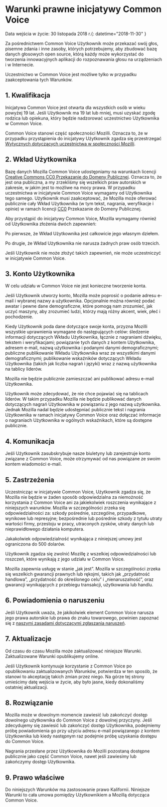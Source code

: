 # Warunki prawne inicjatywy Common Voice

Data wejścia w życie: 30 listopada 2018 r.{: datetime="2018-11-30" }

Za pośrednictwem Common Voice Użytkownik może przekazać swój głos, pisemne zdania i inne zasoby, których potrzebujemy, aby zbudować bazę danych głosowych open source, którą każdy może wykorzystać do tworzenia innowacyjnych aplikacji do rozpoznawania głosu na urządzeniach i w Internecie.

Uczestnictwo w Common Voice jest możliwe tylko w przypadku zaakceptowania tych Warunków.

## 1. Kwalifikacja
Inicjatywa Common Voice jest otwarta dla wszystkich osób w wieku powyżej 19 lat. Jeśli Użytkownik ma 19 lat lub mniej, musi uzyskać zgodę rodzica lub opiekuna, który będzie nadzorować uczestnictwo Użytkownika w Common Voice.

Common Voice stanowi część społeczności Mozilli. Oznacza to, że w przypadku przystąpienia do inicjatywy Użytkownik zgadza się przestrzegać [Wytycznych dotyczących uczestnictwa w społeczności Mozilli](https://www.mozilla.org/about/governance/policies/participation/).

## 2. Wkład Użytkownika 
Bazę danych Mozilla Common Voice udostępniamy na warunkach licencji [Creative Commons CC0 Przekazanie do Domeny Publicznej](https://creativecommons.org/publicdomain/zero/1.0/). Oznacza to, że jest ona publiczna, a my zrzekliśmy się wszelkich praw autorskich w zakresie, w jakim jest to możliwe na mocy prawa. W przypadku uczestnictwa w inicjatywie Common Voice wymagamy od Użytkownika tego samego. Użytkownik musi zaakceptować, że Mozilla może oferować publicznie cały Wkład Użytkownika (w tym tekst, nagrania, weryfikacje i opinie) w ramach licencji [CC0](https://creativecommons.org/publicdomain/zero/1.0/) Przekazanie do Domeny Publicznej.

Aby przystąpić do inicjatywy Common Voice, Mozilla wymagamy również od Użytkownika złożenia dwóch zapewnień:

Po pierwsze, że Wkład Użytkownika jest całkowicie jego własnym dziełem.

Po drugie, że Wkład Użytkownika nie narusza żadnych praw osób trzecich. 

Jeśli Użytkownik nie może złożyć takich zapewnień, nie może uczestniczyć w inicjatywie Common Voice. 

## 3. Konto Użytkownika
W celu udziału w Common Voice nie jest konieczne tworzenie konta. 

Jeśli Użytkownik utworzy konto, Mozilla może poprosić o podanie adresu e-mail i wybranej nazwy a użytkownika. Opcjonalnie można również podać awatar i pewne dane demograficzne, które pomogą nam zrozumieć, jak uczyć maszyny, aby zrozumieć ludzi, którzy mają różny akcent, wiek, płeć i pochodzenie.

Kiedy Użytkownik poda dane dotyczące swoje konta, przyzna Mozilli wszystkie uprawnienia wymagane do następujących celów: 
śledzenie informacji dotyczących Wkładu Użytkownika, łącznie z nagraniami dźwięku, tekstem i weryfikacjami; 
powiązanie tych danych z kontem Użytkownika, adresem e-mail, nazwą użytkownika i podanymi danymi demograficznymi;
publiczne publikowanie Wkładu Użytkownika wraz ze wszystkimi danymi demograficznymi;
publikowanie wskaźników dotyczących Wkładu Użytkownika (takich jak liczba nagrań i języki) wraz z nazwą użytkownika na tablicy liderów.

Mozilla nie będzie publicznie zamieszczać ani publikować adresu e-mail Użytkownika.

Użytkownik może zdecydować, że nie chce pojawiać się na tablicach liderów. W takim przypadku Mozilla nie będzie publikować danych dotyczących nagrań Użytkownika w powiązaniu z jego nazwą użytkownika. Jednak Mozilla nadal będzie udostępniać publicznie tekst i nagrania Użytkownika w ramach inicjatywy Common Voice oraz dołączać informacje o nagraniach Użytkownika w ogólnych wskaźnikach, które są dostępne publicznie.

## 4. Komunikacja
Jeśli Użytkownik zasubskrybuje nasze biuletyny lub zarejestruje konto związane z Common Voice, może otrzymywać od nas powiązane ze swoim kontem wiadomości e-mail. 

## 5. Zastrzeżenia

Uczestnicząc w inicjatywie Common Voice, Użytkownik zgadza się, że Mozilla nie będzie w żaden sposób odpowiedzialna za niemożność korzystania z Common Voice ani za jakiekolwiek roszczenia wynikające z niniejszych warunków. Mozilla w szczególności zrzeka się odpowiedzialności za:
szkody pośrednie, szczególne, przypadkowe, wynikowe lub represyjne;
bezpośrednie lub pośrednie szkody z tytułu utraty wartości firmy, przestoju w pracy, utraconych zysków, utraty danych lub nieprawidłowego działania komputera.

Jakakolwiek odpowiedzialność wynikająca z niniejszej umowy jest ograniczona do 500 dolarów.

Użytkownik zgadza się zwolnić Mozillę z wszelkiej odpowiedzialności lub roszczeń, które wynikają z jego udziału w Common Voice.

Mozilla zapewnia usługę w stanie „jak jest”. Mozilla w szczególności zrzeka się wszelkich gwarancji prawnych lub rękojmi, takich jak „przydatność handlowa”, „przydatność do określonego celu” i „nienaruszalność”, oraz gwarancji wynikających z przebiegu transakcji, użytkowania lub handlu. 

## 6. Powiadomienia o naruszeniu
Jeśli Użytkownik uważa, że jakikolwiek element Common Voice narusza jego prawa autorskie lub prawa do znaku towarowego, powinien zapoznać się z [naszymi zasadami dotyczącymi zgłaszania naruszeń](https://www.mozilla.org/about/legal/report-infringement/).

## 7. Aktualizacje
Od czasu do czasu Mozilla może zaktualizować niniejsze Warunki. Zaktualizowane Warunki opublikujemy online. 

Jeśli Użytkownik kontynuuje korzystanie z Common Voice po opublikowaniu zaktualizowanych Warunków, potwierdza w ten sposób, że stanowi to akceptację takich zmian przez niego. Na górze tej strony umieścimy datę wejścia w życie, aby było jasne, kiedy dokonaliśmy ostatniej aktualizacji. 

## 8. Rozwiązanie
Mozilla może w dowolnym momencie zawiesić lub zakończyć dostęp dowolnego użytkownika do Common Voice z dowolnej przyczyny. Jeśli zdecydujemy się zawiesić lub zakończyć dostęp Użytkownika, podejmiemy próbę powiadomienia go przy użyciu adresu e-mail powiązanego z kontem Użytkownika lub kiedy następnym raz podejmie próbę uzyskania dostępu do Common Voice. 

Nagrania przesłane przez Użytkownika do Mozilli pozostaną dostępne publicznie jako część Common Voice, nawet jeśli zawiesimy lub zakończymy dostęp Użytkownika.

## 9. Prawo właściwe
Do niniejszych Warunków ma zastosowanie prawo Kalifornii. Niniejsze Warunki to cała umowa pomiędzy Użytkownikiem a Mozillą dotycząca Common Voice.
